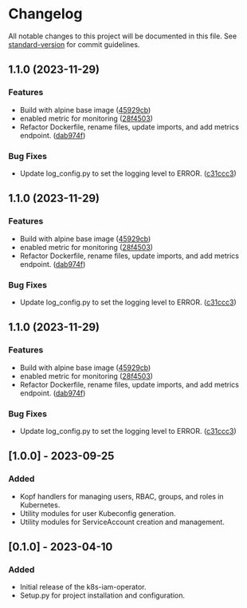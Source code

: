# Changelog

All notable changes to this project will be documented in this file. See [standard-version](https://github.com/conventional-changelog/standard-version) for commit guidelines.

## 1.1.0 (2023-11-29)


### Features

* Build with alpine base image ([45929cb](https://github.com/yannicksiewe/k8s-iam-operator/commit/45929cbbee6a68dbf4a4083a77eec705948cd110))
* enabled metric for monitoring ([28f4503](https://github.com/yannicksiewe/k8s-iam-operator/commit/28f4503f12212ed8661bb09563ae39c6b741d5ee))
* Refactor Dockerfile, rename files, update imports, and add metrics endpoint. ([dab974f](https://github.com/yannicksiewe/k8s-iam-operator/commit/dab974fed545ee759409f7112bfb9511b2c37008))


### Bug Fixes

* Update log_config.py to set the logging level to ERROR. ([c31ccc3](https://github.com/yannicksiewe/k8s-iam-operator/commit/c31ccc300b47dc2edd33da5e17e0c075e1b51eff))

## 1.1.0 (2023-11-29)


### Features

* Build with alpine base image ([45929cb](https://github.com/yannicksiewe/k8s-iam-operator/commit/45929cbbee6a68dbf4a4083a77eec705948cd110))
* enabled metric for monitoring ([28f4503](https://github.com/yannicksiewe/k8s-iam-operator/commit/28f4503f12212ed8661bb09563ae39c6b741d5ee))
* Refactor Dockerfile, rename files, update imports, and add metrics endpoint. ([dab974f](https://github.com/yannicksiewe/k8s-iam-operator/commit/dab974fed545ee759409f7112bfb9511b2c37008))


### Bug Fixes

* Update log_config.py to set the logging level to ERROR. ([c31ccc3](https://github.com/yannicksiewe/k8s-iam-operator/commit/c31ccc300b47dc2edd33da5e17e0c075e1b51eff))

## 1.1.0 (2023-11-29)


### Features

* Build with alpine base image ([45929cb](https://github.com/yannicksiewe/k8s-iam-operator/commit/45929cbbee6a68dbf4a4083a77eec705948cd110))
* enabled metric for monitoring ([28f4503](https://github.com/yannicksiewe/k8s-iam-operator/commit/28f4503f12212ed8661bb09563ae39c6b741d5ee))
* Refactor Dockerfile, rename files, update imports, and add metrics endpoint. ([dab974f](https://github.com/yannicksiewe/k8s-iam-operator/commit/dab974fed545ee759409f7112bfb9511b2c37008))


### Bug Fixes

* Update log_config.py to set the logging level to ERROR. ([c31ccc3](https://github.com/yannicksiewe/k8s-iam-operator/commit/c31ccc300b47dc2edd33da5e17e0c075e1b51eff))

## [1.0.0] - 2023-09-25

### Added

- Kopf handlers for managing users, RBAC, groups, and roles in Kubernetes.
- Utility modules for user Kubeconfig generation.
- Utility modules for ServiceAccount creation and management.

## [0.1.0] - 2023-04-10

### Added

- Initial release of the k8s-iam-operator.
- Setup.py for project installation and configuration.
